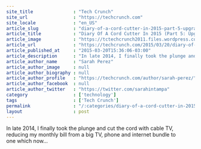 ```yaml
---
site_title               : "Tech Crunch"
site_url                 : "https://techcrunch.com"
site_locale              : "en_US"
article_slug             : "diary-of-a-cord-cutter-in-2015-part-5-upgrading-to-the-tivo-roamio-ota-dvr"
article_title            : "Diary Of A Cord Cutter In 2015 (Part 5: Upgrading To The TiVo Roamio OTA DVR)"
article_image            : "https://tctechcrunch2011.files.wordpress.com/2015/01/cord-cutter1.png?w=764&h=400&crop=1"
article_url              : "https://techcrunch.com/2015/03/20/diary-of-a-cord-cutter-in-2015-part-5-upgrading-to-the-tivo-roamio-ota-dvr/"
article_published_at     : "2015-03-20T15:36:06-03:00"
article_description      : "In late 2014, I finally took the plunge and cut the cord with cable TV, reducing my monthly bill from a big TV, phone and internet bundle to one which now..."
article_author_name      : "Sarah Perez"
article_author_image     : null
article_author_biography : null
article_author_profile   : "https://techcrunch.com/author/sarah-perez/"
article_author_facebook  : null
article_author_twitter   : "https://twitter.com/sarahintampa"
category                 : ['technology']
tags                     : ['Tech Crunch']
permalink                : "/:categories/diary-of-a-cord-cutter-in-2015-part-5-upgrading-to-the-tivo-roamio-ota-dvr/"
layout                   : post
---
```


In late 2014, I finally took the plunge and cut the cord with cable TV, reducing my monthly bill from a big TV, phone and internet bundle to one which now...
